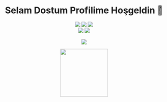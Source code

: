<h1 align="center">Selam Dostum Profilime Hoşgeldin 👋</h1>
<p align="center">
  <a href="https://discord.com/users/792768572857385021" target"blank_"><img src="https://img.shields.io/badge/Discord%20Profilim%20-7289DA.svg?&style=for-the-badge&logo=discord&logoColor=white"></a>
  <a href="https://open.spotify.com/user/tfho3tcpd8zoch8zchuuuusd3?si=p4d8SR-wR4eq7AYePy_ZAw" target"blank_"><img src="https://img.shields.io/badge/Spotify%20Hesab%C4%B1m%20-1ed760.svg?&style=for-the-badge&logo=spotify&logoColor=white"></a>
  <a href="https://github.com/Reyesee" target"blank_"><img src="https://img.shields.io/badge/GitHub%20-191717.svg?&style=for-the-badge&logo=github&logoColor=white"></a>
  <br><img src = "https://img.shields.io/github/followers/Reyesee?color=Green&label=Takip%C3%A7i&logo=Github%20takip%C3%A7isi&style=for-the-badge">
<img src = "https://img.shields.io/github/stars/Reyesee?label=Y%C4%B1ld%C4%B1z&style=for-the-badge"></br>
<br><a href = "https://discord.gg/JdQGJ9rJH4" target"blank_"><img src = "https://img.shields.io/discord/616170912160677888?label=Discord%20Sunucum&style=for-the-badge"></br>
</p>

<p align="center">
  <img src="https://github-readme-stats.vercel.app/api?username=MrEmperors&count_private=true&show_icons=true&theme=black&hide_border=true" width="%100" height="150px"
</p>
